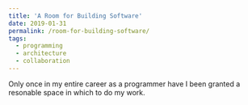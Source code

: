 ```yaml
---
title: 'A Room for Building Software'
date: 2019-01-31
permalink: /room-for-building-software/
tags:
  - programming
  - architecture
  - collaboration
---
```


Only once in my entire career as a programmer have I been granted a resonable space in which to do my work.
